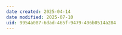 ```yaml
---
date created: 2025-04-14
date modified: 2025-07-10
uid: 9954a087-6dad-465f-9479-496b0514a284
---
```

